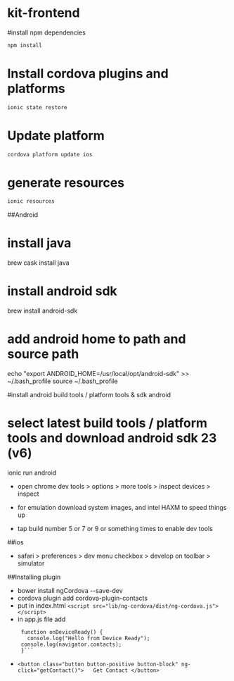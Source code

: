 # kit-frontend
#install npm dependencies

```bash
npm install
```

# Install cordova plugins and platforms

```bash
ionic state restore
```

# Update platform

```bash
cordova platform update ios
```

# generate resources

```bash
ionic resources
```

##Android

# install java
brew cask install java

# install android sdk
brew install android-sdk

# add android home to path and source path
echo "export ANDROID_HOME=/usr/local/opt/android-sdk" >> ~/.bash_profile
source ~/.bash_profile

#install android build tools / platform tools & sdk
android

# select latest build tools / platform tools and download android sdk 23 (v6)
ionic run android

- open chrome dev tools > options > more tools > inspect devices > inspect

- for emulation download system images, and intel HAXM to speed things up

- tap build number 5 or 7 or 9 or something times to enable dev tools

##ios

- safari > preferences > dev menu checkbox > develop on toolbar > simulator



##Installing plugin
- bower install ngCordova --save-dev
- cordova plugin add cordova-plugin-contacts
- put in index.html
    ```<script src="lib/ng-cordova/dist/ng-cordova.js"></script>```
- in app.js file add
   ```document.addEventListener("deviceready", onDeviceReady, false);
    function onDeviceReady() {
      console.log("Hello from Device Ready");
    console.log(navigator.contacts);
    }```
- ```<button class="button button-positive button-block" ng-click="getContact()">   Get Contact </button>```
